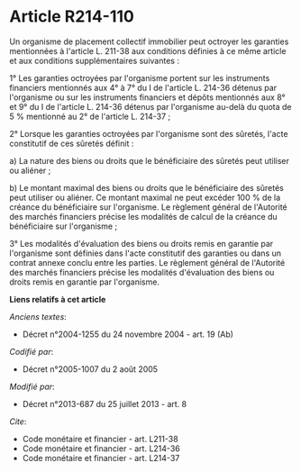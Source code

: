 # Article R214-110

Un organisme de placement collectif immobilier peut octroyer les garanties mentionnées à l'article L. 211-38 aux conditions
définies à ce même article et aux conditions supplémentaires suivantes : 

1° Les garanties octroyées par l'organisme portent sur les instruments financiers mentionnés aux 4° à 7° du I de l'article L.
214-36 détenus par l'organisme ou sur les instruments financiers et dépôts mentionnés aux 8° et 9° du I de l'article L.
214-36 détenus par l'organisme au-delà du quota de 5 % mentionné au 2° de l'article L. 214-37 ; 

2° Lorsque les garanties octroyées par l'organisme sont des sûretés, l'acte constitutif de ces sûretés définit : 

a) La nature des biens ou droits que le bénéficiaire des sûretés peut utiliser ou aliéner ; 

b) Le montant maximal des biens ou droits que le bénéficiaire des sûretés peut utiliser ou aliéner. Ce montant maximal ne
peut excéder 100 % de la créance du bénéficiaire sur l'organisme. Le règlement général de l'Autorité des marchés financiers
précise les modalités de calcul de la créance du bénéficiaire sur l'organisme ; 

3° Les modalités d'évaluation des biens ou droits remis en garantie par l'organisme sont définies dans l'acte constitutif des
garanties ou dans un contrat annexe conclu entre les parties. Le règlement général de l'Autorité des marchés financiers
précise les modalités d'évaluation des biens ou droits remis en garantie par l'organisme.

**Liens relatifs à cet article**

_Anciens textes_:

  - Décret n°2004-1255 du 24 novembre 2004 - art. 19 (Ab)

_Codifié par_:

  - Décret n°2005-1007 du 2 août 2005

_Modifié par_:

  - Décret n°2013-687 du 25 juillet 2013 - art. 8

_Cite_:

  - Code monétaire et financier - art. L211-38
  - Code monétaire et financier - art. L214-36
  - Code monétaire et financier - art. L214-37
